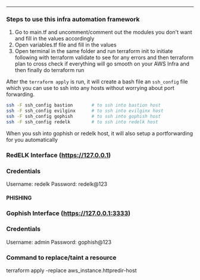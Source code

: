 --------------------------------------------------------------------------------------------------------------------------------------------

### Steps to use this infra automation framework
1. Go to main.tf and uncomment/comment out the modules you don't want and fill in the values accordingly
2. Open variables.tf file and fill in the values
4. Open terminal in the same folder and run terraform init to initiate following with terraform validate to see for any errors and then terraform plan to cross
   check if everything will go smooth on your AWS Infra and then finally do terraform run

After the `terraform apply` is run, it will create a bash file an `ssh_config` file which you can use to ssh into any hosts without worrying about port forwarding.
```bash
ssh -F ssh_config bastion       # to ssh into bastion host
ssh -F ssh_config evilginx      # to ssh into evilginx host
ssh -F ssh_config gophish       # to ssh into gophish host
ssh -F ssh_config redelk        # to ssh into redelk host
```

When you ssh into gophish or redelk host, it will also setup a portforwarding for you automatically

### RedELK Interface (https://127.0.0.1) 
### Credentials
Username: redelk
Password: redelk@123

#### PHISHING #####
### Gophish Interface (https://127.0.0.1:3333) 
### Credentials
Username: admin
Password: gophish@123

### Command to replace/taint a resource
terraform apply -replace aws_instance.httpredir-host

